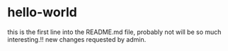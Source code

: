 # hello-world

this is the first line into the README.md file, probably not will be so much interesting.!!
new changes requested by admin.
